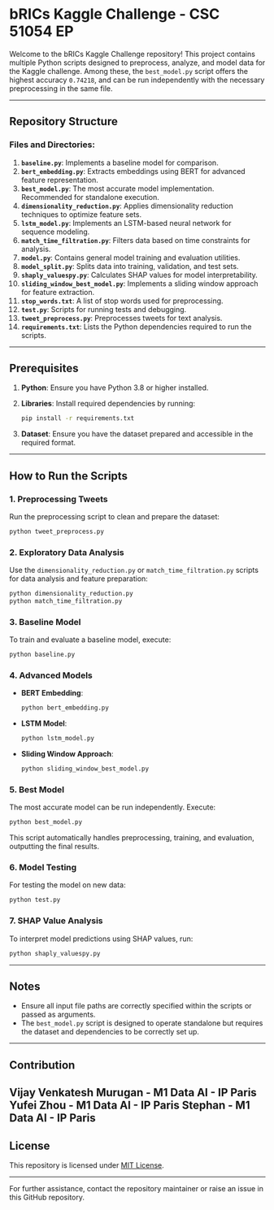 # bRICs Kaggle Challenge - CSC 51054 EP

Welcome to the bRICs Kaggle Challenge repository! This project contains multiple Python scripts designed to preprocess, analyze, and model data for the Kaggle challenge. Among these, the `best_model.py` script offers the highest accuracy ```0.74218```, and can be run independently with the necessary preprocessing in the same file.

---

## Repository Structure

### Files and Directories:

1. **`baseline.py`**: Implements a baseline model for comparison.
2. **`bert_embedding.py`**: Extracts embeddings using BERT for advanced feature representation.
3. **`best_model.py`**: The most accurate model implementation. Recommended for standalone execution.
4. **`dimensionality_reduction.py`**: Applies dimensionality reduction techniques to optimize feature sets.
5. **`lstm_model.py`**: Implements an LSTM-based neural network for sequence modeling.
6. **`match_time_filtration.py`**: Filters data based on time constraints for analysis.
7. **`model.py`**: Contains general model training and evaluation utilities.
8. **`model_split.py`**: Splits data into training, validation, and test sets.
9. **`shaply_valuespy.py`**: Calculates SHAP values for model interpretability.
10. **`sliding_window_best_model.py`**: Implements a sliding window approach for feature extraction.
11. **`stop_words.txt`**: A list of stop words used for preprocessing.
12. **`test.py`**: Scripts for running tests and debugging.
13. **`tweet_preprocess.py`**: Preprocesses tweets for text analysis.
14. **`requirements.txt`**: Lists the Python dependencies required to run the scripts.

---

## Prerequisites

1. **Python**: Ensure you have Python 3.8 or higher installed.
2. **Libraries**: Install required dependencies by running:

   ```bash
   pip install -r requirements.txt
   ```

3. **Dataset**: Ensure you have the dataset prepared and accessible in the required format.

---

## How to Run the Scripts

### 1. **Preprocessing Tweets**
   Run the preprocessing script to clean and prepare the dataset:
   
   ```bash
   python tweet_preprocess.py
   ```

### 2. **Exploratory Data Analysis**
   Use the `dimensionality_reduction.py` or `match_time_filtration.py` scripts for data analysis and feature preparation:

   ```bash
   python dimensionality_reduction.py
   python match_time_filtration.py
   ```

### 3. **Baseline Model**
   To train and evaluate a baseline model, execute:

   ```bash
   python baseline.py
   ```

### 4. **Advanced Models**

   - **BERT Embedding**:
     ```bash
     python bert_embedding.py
     ```
   
   - **LSTM Model**:
     ```bash
     python lstm_model.py
     ```

   - **Sliding Window Approach**:
     ```bash
     python sliding_window_best_model.py
     ```

### 5. **Best Model**
   The most accurate model can be run independently. Execute:

   ```bash
   python best_model.py
   ```

   This script automatically handles preprocessing, training, and evaluation, outputting the final results.

### 6. **Model Testing**
   For testing the model on new data:

   ```bash
   python test.py
   ```

### 7. **SHAP Value Analysis**
   To interpret model predictions using SHAP values, run:

   ```bash
   python shaply_valuespy.py
   ```

---

## Notes

- Ensure all input file paths are correctly specified within the scripts or passed as arguments.
- The `best_model.py` script is designed to operate standalone but requires the dataset and dependencies to be correctly set up.

---

## Contribution
Vijay Venkatesh Murugan - M1 Data AI - IP Paris
Yufei Zhou - M1 Data AI - IP Paris
Stephan - M1 Data AI - IP Paris
---

## License

This repository is licensed under [MIT License](LICENSE).

---

For further assistance, contact the repository maintainer or raise an issue in this GitHub repository.

